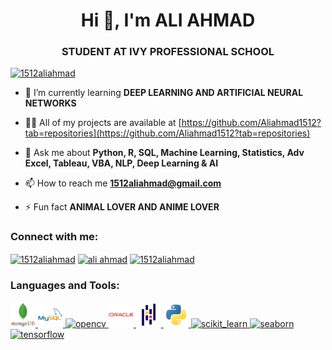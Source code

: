 <h1 align="center">Hi 👋, I'm ALI AHMAD</h1>
<h3 align="center">STUDENT AT IVY PROFESSIONAL SCHOOL</h3>

<p align="left"> <a href="https://twitter.com/1512aliahmad" target="blank"><img src="https://img.shields.io/twitter/follow/1512aliahmad?logo=twitter&style=for-the-badge" alt="1512aliahmad" /></a> </p>

- 🌱 I’m currently learning **DEEP LEARNING AND ARTIFICIAL NEURAL NETWORKS**

- 👨‍💻 All of my projects are available at [https://github.com/Aliahmad1512?tab=repositories](https://github.com/Aliahmad1512?tab=repositories)

- 💬 Ask me about **Python, R, SQL, Machine Learning, Statistics, Adv Excel, Tableau, VBA, NLP, Deep Learning & AI**

- 📫 How to reach me **1512aliahmad@gmail.com**

- ⚡ Fun fact **ANIMAL LOVER AND ANIME LOVER**

<h3 align="left">Connect with me:</h3>
<p align="left">
<a href="https://twitter.com/1512aliahmad" target="blank"><img align="center" src="https://raw.githubusercontent.com/rahuldkjain/github-profile-readme-generator/master/src/images/icons/Social/twitter.svg" alt="1512aliahmad" height="30" width="40" /></a>
<a href="https://linkedin.com/in/ali ahmad" target="blank"><img align="center" src="https://raw.githubusercontent.com/rahuldkjain/github-profile-readme-generator/master/src/images/icons/Social/linked-in-alt.svg" alt="ali ahmad" height="30" width="40" /></a>
<a href="https://www.hackerrank.com/1512aliahmad" target="blank"><img align="center" src="https://raw.githubusercontent.com/rahuldkjain/github-profile-readme-generator/master/src/images/icons/Social/hackerrank.svg" alt="1512aliahmad" height="30" width="40" /></a>
</p>

<h3 align="left">Languages and Tools:</h3>
<p align="left"> <a href="https://www.mongodb.com/" target="_blank" rel="noreferrer"> <img src="https://raw.githubusercontent.com/devicons/devicon/master/icons/mongodb/mongodb-original-wordmark.svg" alt="mongodb" width="40" height="40"/> </a> <a href="https://www.mysql.com/" target="_blank" rel="noreferrer"> <img src="https://raw.githubusercontent.com/devicons/devicon/master/icons/mysql/mysql-original-wordmark.svg" alt="mysql" width="40" height="40"/> </a> <a href="https://opencv.org/" target="_blank" rel="noreferrer"> <img src="https://www.vectorlogo.zone/logos/opencv/opencv-icon.svg" alt="opencv" width="40" height="40"/> </a> <a href="https://www.oracle.com/" target="_blank" rel="noreferrer"> <img src="https://raw.githubusercontent.com/devicons/devicon/master/icons/oracle/oracle-original.svg" alt="oracle" width="40" height="40"/> </a> <a href="https://pandas.pydata.org/" target="_blank" rel="noreferrer"> <img src="https://raw.githubusercontent.com/devicons/devicon/2ae2a900d2f041da66e950e4d48052658d850630/icons/pandas/pandas-original.svg" alt="pandas" width="40" height="40"/> </a> <a href="https://www.python.org" target="_blank" rel="noreferrer"> <img src="https://raw.githubusercontent.com/devicons/devicon/master/icons/python/python-original.svg" alt="python" width="40" height="40"/> </a> <a href="https://scikit-learn.org/" target="_blank" rel="noreferrer"> <img src="https://upload.wikimedia.org/wikipedia/commons/0/05/Scikit_learn_logo_small.svg" alt="scikit_learn" width="40" height="40"/> </a> <a href="https://seaborn.pydata.org/" target="_blank" rel="noreferrer"> <img src="https://seaborn.pydata.org/_images/logo-mark-lightbg.svg" alt="seaborn" width="40" height="40"/> </a> <a href="https://www.tensorflow.org" target="_blank" rel="noreferrer"> <img src="https://www.vectorlogo.zone/logos/tensorflow/tensorflow-icon.svg" alt="tensorflow" width="40" height="40"/> </a> </p>
